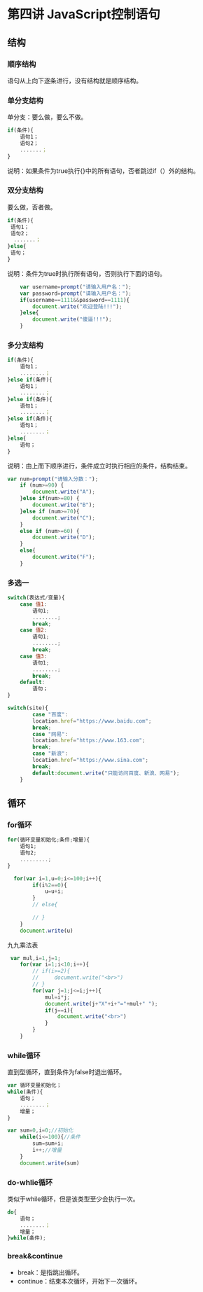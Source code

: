 #  第四讲 JavaScript控制语句

## 结构

### 顺序结构

语句从上向下逐条进行，没有结构就是顺序结构。

### 单分支结构

单分支：要么做，要么不做。

````js
if(条件){
    语句1；
    语句2；
    .......；
}
````

说明：如果条件为true执行{}中的所有语句，否者跳过if（）外的结构。

### 双分支结构

要么做，否者做。

```js
if(条件){
 语句1；
 语句2；
  .......；
}else{
 语句；
}
```

说明：条件为true时执行所有语句，否则执行下面的语句。

````js
    var username=prompt("请输入用户名：");
    var password=prompt("请输入用户名：");
    if(username==1111&&password==1111){
        document.write("欢迎登陆!!!");
    }else{
        document.write("傻逼!!!");
    }
````

### 多分支结构

````js
if(条件){
    语句1；
    ........；
}else if(条件){
    语句1；
    ........；
}else if(条件){
    语句1；
    ........；
}else if(条件){
    语句1；
    ........；
}else{
    语句；
}
````

说明：由上而下顺序进行，条件成立时执行相应的条件，结构结束。

````js
var num=prompt("请输入分数：");
    if (num>=90) {
        document.write("A");
    }else if(num>=80) {
        document.write("B");
    }else if (num>=70){
        document.write("C");
    }
    else if (num>=60) {
        document.write("D");
    }
    else{
        document.write("F");
    }
````

### 多选一

```js
switch(表达式/变量){
    case 值1:
        语句1;
        ........;
        break;
    case 值2:
        语句1;
        ........;
        break;
    case 值3:
        语句1;
        ........;
        break;
    default:
        语句；
}
```

````js
switch(site){
        case "百度":
        location.href="https://www.baidu.com";
        break;
        case "网易":
        location.href="https://www.163.com";
        break;
        case "新浪":
        location.href="https://www.sina.com";
        break;
        default:document.write("只能访问百度、新浪、网易");
    }
````

## 循环

### for循环

````js
for(循环变量初始化;条件;增量){
    语句1;
    语句2;
    .........;
}
````

````js
  for(var i=1,u=0;i<=100;i++){
        if(i%2==0){
            u=u+i;
        }
        // else{
            
        // }
    }
    document.write(u)
````

九九乘法表

````js
 var mul,i=1,j=1;
    for(var i=1;i<10;i++){
        // if(i>=2){
        //     document.write("<br>")
        // }
        for(var j=1;j<=i;j++){
            mul=i*j;
            document.write(j+"X"+i+"="+mul+" ");
            if(j==i){
                document.write("<br>")
            }  
        }
    }
````

### while循环

直到型循环，直到条件为false时退出循环。

````js
var 循环变量初始化；
while(条件){
    语句；
    ........；
    增量；
}
````

````js
var sum=0,i=0;//初始化
	while(i<=100){//条件
		sum=sum+i;
		i++;//增量
	}
	document.write(sum)
````

### do-whlie循环

类似于while循环，但是该类型至少会执行一次。

````js
do{
    语句；
    ........；
    增量；
}while(条件);
````

### break&continue

- break：是指跳出循环。
- continue：结束本次循环，开始下一次循环。

